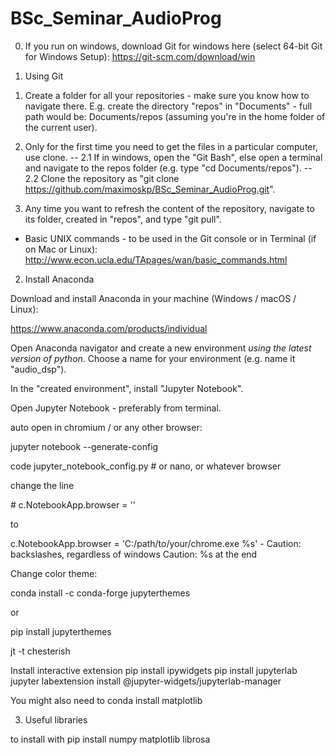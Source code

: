 # BSc_Seminar_AudioProg

0) If you run on windows, download Git for windows here (select 64-bit Git for Windows Setup):
https://git-scm.com/download/win 

1) Using Git
1. Create a folder for all your repositories - make sure you know how to navigate there. E.g. create the directory "repos" in "Documents" - full path would be: Documents/repos (assuming you're in the home folder of the current user).

2. Only for the first time you need to get the files in a particular computer, use clone.
-- 2.1 If in windows, open the "Git Bash", else open a terminal and navigate to the repos folder (e.g. type "cd Documents/repos").
-- 2.2 Clone the repository as "git clone https://github.com/maximoskp/BSc_Seminar_AudioProg.git".

3. Any time you want to refresh the content of the repository, navigate to its folder, created in "repos", and type "git pull".


- Basic UNIX commands - to be used in the Git console or in Terminal (if on Mac or Linux):
http://www.econ.ucla.edu/TApages/wan/basic_commands.html


2) Install Anaconda

Download and install Anaconda in your machine (Windows / macOS / Linux):

https://www.anaconda.com/products/individual

Open Anaconda navigator and create a new environment *using the latest version of python*. Choose a name for your environment (e.g. name it "audio_dsp").

In the "created environment", install "Jupyter Notebook".

Open Jupyter Notebook - preferably from terminal.

auto open in chromium / or any other browser:

jupyter notebook --generate-config

code jupyter_notebook_config.py # or nano, or whatever browser

change the line 

\# c.NotebookApp.browser = '' 

to 

c.NotebookApp.browser = 'C:/path/to/your/chrome.exe %s' - Caution: backslashes, regardless of windows
Caution: %s at the end


Change color theme:

conda install -c conda-forge jupyterthemes

or 

pip install jupyterthemes

jt -t chesterish


Install interactive extension
pip install ipywidgets
pip install jupyterlab
jupyter labextension install @jupyter-widgets/jupyterlab-manager

You might also need to
conda install matplotlib

3) Useful libraries

to install with pip install
numpy
matplotlib
librosa